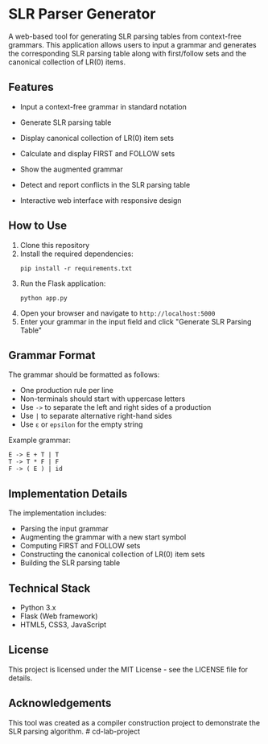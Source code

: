 # SLR Parser Generator

A web-based tool for generating SLR parsing tables from context-free grammars. This application allows users to input a grammar and generates the corresponding SLR parsing table along with first/follow sets and the canonical collection of LR(0) items.

## Features

- Input a context-free grammar in standard notation
- Generate SLR parsing table
- Display canonical collection of LR(0) item sets

- Calculate and display FIRST and FOLLOW sets
- Show the augmented grammar
- Detect and report conflicts in the SLR parsing table
- Interactive web interface with responsive design

## How to Use

1. Clone this repository
2. Install the required dependencies:
   ```
   pip install -r requirements.txt
   ```
3. Run the Flask application:
   ```
   python app.py
   ```
4. Open your browser and navigate to `http://localhost:5000`
5. Enter your grammar in the input field and click "Generate SLR Parsing Table"

## Grammar Format

The grammar should be formatted as follows:
- One production rule per line
- Non-terminals should start with uppercase letters
- Use `->` to separate the left and right sides of a production
- Use `|` to separate alternative right-hand sides
- Use `ε` or `epsilon` for the empty string

Example grammar:
```
E -> E + T | T
T -> T * F | F
F -> ( E ) | id
```

## Implementation Details

The implementation includes:
- Parsing the input grammar
- Augmenting the grammar with a new start symbol
- Computing FIRST and FOLLOW sets
- Constructing the canonical collection of LR(0) item sets
- Building the SLR parsing table

## Technical Stack

- Python 3.x
- Flask (Web framework)
- HTML5, CSS3, JavaScript

## License

This project is licensed under the MIT License - see the LICENSE file for details.

## Acknowledgements

This tool was created as a compiler construction project to demonstrate the SLR parsing algorithm. #   c d - l a b - p r o j e c t 
 
 

